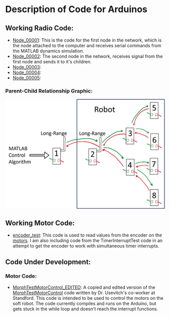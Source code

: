 # Description of Code for Arduinos
## Working Radio Code:
- [Node_00001](\NODE_00001\NODE_00001.ino): This is the code for the first node in the network, which is the node attached to the computer and receives serial commands from the MATLAB dynamics simulation.
- [Node_00002](\NODE_00002\NODE_00002.ino): The second node in the network, receives signal from the first node and sends it to it's children.
- [Node_00003](\NODE_00003\NODE_00003.ino):
- [Node_00004](\NODE_00004\NODE_00004.ino):
- [Node_00005](\NODE_00005\NODE_00005.ino):
### Parent-Child Relationship Graphic:
<img src="graphics\node_communication_graphic.png" alt="An image depicting the communication network I developed to communicate with 5 out of the 8 nodes shown in the picture." width="800">

## Working Motor Code:
- [encoder_test](\encoder_test\encoder_test.ino): This code is used to read values from the encoder on the [motors](https://www.servocity.com/60-rpm-hd-premium-planetary-gear-motor-w-encoder/). I am also including code from the TimerInterruptTest code in an attempt to get the encoder to work with simultaneous timer interrupts.
## Code Under Development:
### Motor Code:
- [MorphTestMotorControl_EDITED](\MorphTestMotorControl_EDITED\MorphTestMotorControl_EDITED.ino): A copied and edited version of the [MorphTestMotorControl](https://byu.app.box.com/folder/226341030881) code written by Dr. Usevitch's co-worker at Standford. This code is intended to be used to control the motors on the soft robot. The code currently compiles and runs on the Arduino, but gets stuck in the while loop and doesn't reach the interrupt functions. 

